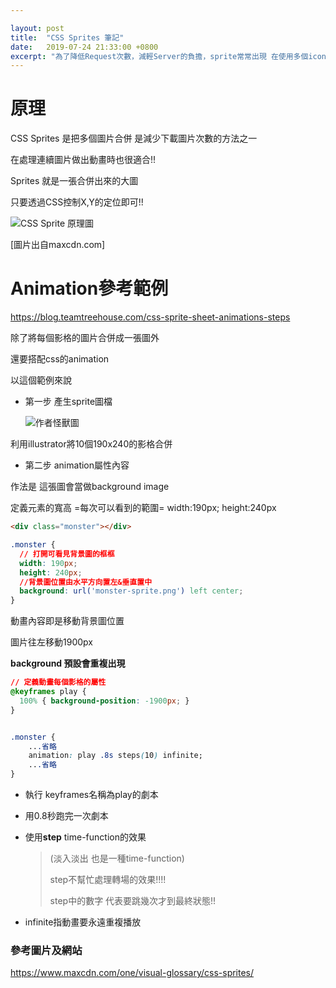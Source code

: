 ```yaml
---

layout: post
title:  "CSS Sprites 筆記"
date:   2019-07-24 21:33:00 +0800
excerpt: "為了降低Request次數，減輕Server的負擔，sprite常常出現 在使用多個icon或是有小型動畫的網站中"
---
```




# 原理

CSS Sprites 是把多個圖片合併 是減少下載圖片次數的方法之一

在處理連續圖片做出動畫時也很適合!!

Sprites 就是一張合併出來的大圖

只要透過CSS控制X,Y的定位即可!!

![CSS Sprite 原理圖](https://imgur.com/rP2kR2h.jpg)

[圖片出自maxcdn.com]



# Animation參考範例

<https://blog.teamtreehouse.com/css-sprite-sheet-animations-steps>

除了將每個影格的圖片合併成一張圖外

還要搭配css的animation

以這個範例來說 

- 第一步 產生sprite圖檔

  ![作者怪獸圖](https://imgur.com/zmroYnd.jpg)

利用illustrator將10個190x240的影格合併



- 第二步 animation屬性內容

作法是 這張圖會當做background image

定義元素的寬高 =每次可以看到的範圍= width:190px; height:240px

```html
<div class="monster"></div>
```



```css
.monster {
  // 打開可看見背景圖的框框
  width: 190px;
  height: 240px; 
  //背景圖位置由水平方向置左&垂直置中
  background: url('monster-sprite.png') left center;
}
```

動畫內容即是移動背景圖位置

圖片往左移動1900px

**background 預設會重複出現**

 ```css
// 定義動畫每個影格的屬性 
@keyframes play {
   100% { background-position: -1900px; }
}
 ```



```css

.monster {
    ...省略
    animation: play .8s steps(10) infinite;
    ...省略
}
```

- 執行 keyframes名稱為play的劇本

- 用0.8秒跑完一次劇本

- 使用**step** time-function的效果

  > (淡入淡出 也是一種time-function) 
  >
  > step不幫忙處理轉場的效果!!!!
  >
  > step中的數字 代表要跳幾次才到最終狀態!!

- infinite指動畫要永遠重複播放



### 參考圖片及網站

<https://www.maxcdn.com/one/visual-glossary/css-sprites/>





